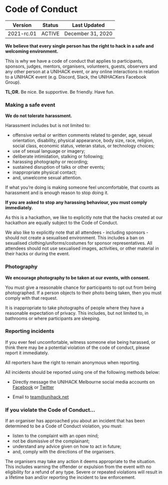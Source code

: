 # Code of Conduct

| Version    | Status | Last Updated      |
| ---------- | ------ | ----------------- |
| 2021-rc.01 | ACTIVE | December 31, 2020 |

**We believe that every single person has the right to hack in a safe and
welcoming environment.**

This is why we have a code of conduct that applies to participants, sponsors,
judges, mentors, organisers, volunteers, guests, observers and any other person
at a UNIHACK event, or any online interactions in relation to a UNIHACK event
(e.g. Discord, Slack, the UNIHACKers Facebook Group).

**TL;DR.** Be nice. Be supportive. Be friendly. Have fun.

### Making a safe event

**We do not tolerate harassment.**

Harassment includes but is not limited to:

- offensive verbal or written comments related to gender, age, sexual orientation,
  disability, physical appearance, body size, race, religion, social class,
  economic status, veteran status, or technology choices;
- use of sexual language or imagery;
- deliberate intimidation, stalking or following;
- harassing photography or recording;
- sustained disruption of talks or other events;
- inappropriate physical contact;
- and, unwelcome sexual attention.

If what you’re doing is making someone feel uncomfortable, that counts as
harassment and is enough reason to stop doing it.

**If you are asked to stop any harassing behaviour, you must comply immediately.**

As this is a hackathon, we like to explicitly note that the hacks created at our
hackathon are equally subject to the Code of Conduct.

We also like to explicitly note that all attendees - including sponsors - should
not create a sexualised environment. This includes a ban on sexualised
clothing/uniforms/costumes for sponsor representatives. All attendees should not
use sexualised images, activities, or other material in their hacks or during
the event.

### Photography

**We encourage photography to be taken at our events, with consent.**

You must give a reasonable chance for participants to opt out from being
photographed. If a person objects to their photo being taken, then you must
comply with that request.

It is inappropriate to take photographs of people where they have a reasonable
expectation of privacy. This includes, but not limited to, in bathrooms or where
participants are sleeping.

### Reporting incidents

If you ever feel uncomfortable, witness someone else being harassed, or think
there may be a potential violation of the code of conduct, please report it
immediately.

All reporters have the right to remain anonymous when reporting.

All incidents should be reported using one of the following methods below:

- Directly message the UNIHACK Melbourne social media accounts on
  [Facebook][facebook] or [Twitter][twitter]

- Email to [team@unihack.net][email]

### If you violate the Code of Conduct...

If an organiser has approached you about an incident that has been determined to
be a Code of Conduct violation, you must:

- listen to the complaint with an open mind;
- not be dismissive of the complainant;
- understand any advice given on how to act in future;
- and, comply with the directions of the organisers.

The organisers may take any action it deems appropriate to the situation. This
includes warning the offender or expulsion from the event with no eligibility
for a refund of any type. Severe or repeated violations will result in a
lifetime ban and/or reporting the incident to law enforcement.

[facebook]: http://facebook.com/unihackmelb
[twitter]: http://twitter.com/unihackmelb
[email]: team@unihack.net
